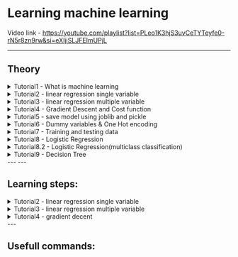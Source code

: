 # Learning machine learning

Video link - https://youtube.com/playlist?list=PLeo1K3hjS3uvCeTYTeyfe0-rN5r8zn9rw&si=eXIjiSLJFEImUPjL

---

## Theory
<details> <summary>
Tutorial1 - What is machine learning
   
</summary>

   1. Humans have neurons in there brains
   2. when you tell baby that this is cow then specific neurons light up and their edges become strong as shown in the image, for car different set of neuron lights up.
    ![image](https://github.com/takalkartejas/learning_machine_learning/assets/67382565/321fd67b-1ae2-42a5-8524-9f049ad31661)

    ![image](https://github.com/takalkartejas/learning_machine_learning/assets/67382565/f8c73c6b-4fca-4951-b37e-b535835df001)

    3. Deep learning uses neural network similar to this
    4. Machine learning examples- scam email detection, alexa google assitant, google recomendations, driverless cars etc.

</details>

<details> <summary>
Tutorial2 - linear regression single variable
   
</summary>

   ![image](https://github.com/takalkartejas/learning_machine_learning/assets/67382565/b56f1227-43a2-425f-b82e-93ad52390147)

</details>

<details> <summary>
Tutorial3 - linear regression multiple variable
   
</summary>

</details>

<details> <summary>
Tutorial4 - Gradient Descent and Cost function
   
</summary>

1. In linear regresssion we minimize the mean squared error as shown in the following figure
   
   ![image](https://github.com/takalkartejas/learning_machine_learning/assets/67382565/c29f0cb3-6308-40ba-86e7-85bed57c240c)

2. Mean squared error - actual data point - the predicted data point then square then sum then divde by n
3. The mean square error is one of the cost functions, y pred  mx +b, the equation looks as follows

   ![image](https://github.com/takalkartejas/learning_machine_learning/assets/67382565/43448e39-268b-4721-b95a-2e9956a24c9a)

4. Gradient descent algorithm finds the best fit line for given training data set in minimum steps.
5. We start with certain values of m and b and find their cost which here is 1000. Now keep changing m and b till we reach the lower most point.
6. We are starting from the star and heading towards red dot
   ![image](https://github.com/takalkartejas/learning_machine_learning/assets/67382565/ea2f8b35-c21d-4402-a751-a65e6650d77d)
   ![image](https://github.com/takalkartejas/learning_machine_learning/assets/67382565/2e1caa40-42e5-4ab0-b9db-a9319afa069d)
7. We take partial derivative of the mean square error wrt m and b  
   ![image](https://github.com/takalkartejas/learning_machine_learning/assets/67382565/02881d50-ae0f-48e8-b9da-4ab58dd6b940)
8. Now we know the slope of the cost function, we can try to minimize the cost
9. The next value of b and m can be calculted using following equations, point to remember is the step size keeps on decreasing with the slope as evident from the eqn. and the graph
    ![image](https://github.com/takalkartejas/learning_machine_learning/assets/67382565/7f33c594-29dd-4250-bd54-92e43f1e9df6)
    ![image](https://github.com/takalkartejas/learning_machine_learning/assets/67382565/1a7db5e8-7e27-4700-807b-03ccee77bb44)
10. Follow the code for implementation
    

</details>

<details> <summary>
Tutorial5 - save model using joblib and pickle

</summary>



</details>

<details> <summary>
Tutorial6 - Dummy variables & One Hot encoding
   
</summary>

1. Suppose you have town names as your input and the prices vary with them
2. We need to encode them as numbers,but if we encde them as integers machine can make assumptions such as town a < town b or town a + town b = town c during training. 
3. Nominal varibales are subcategory of categorical variables and nominal variables dont have any numeric order or mathematical relationship between them.
4. The second type is called ordinal varibales which has some sort of numeric order.
   ![image](https://github.com/takalkartejas/learning_machine_learning/assets/67382565/fed4244e-0121-44a0-8c3f-cae794a02b33)
5. Simple integer encoding wont work on the nominal variables so we use one hot encoding
6. We create three categories and assign them either one or zeros
   ![image](https://github.com/takalkartejas/learning_machine_learning/assets/67382565/0b84aa2a-ee6c-4fc4-a935-4379b48a2d6e)
</details>

<details> <summary>
Tutorial7 - Training and testing data
   
</summary>
1. We need to split training and testing data so that we can verify our model on the data that our model havent seen before 
2. 

</details>

<details> <summary>
Tutorial8 - Logistic Regression
   
</summary>
1. The prediciton values are not continous like linear regression bit are categorical
2. continous regression exaple - house prices, categorical eg- which party will a person vote for, or is the email spam or not
3.  Simple yes or no - binary classification, multiple categories - multiclass classification
4.  In an age vs boought insurace  or not problem we cant use linear regression as shown in figure

   ![image](https://github.com/takalkartejas/learning_machine_learning/assets/67382565/5152bbbb-f7c9-4946-bfa3-eeec58912bce)
5.  For above linear regression method we can simply say that above 0.5 is 1 and below 0.5 is 0 so it will work, but if their is even one exceptional case the above mehod fails.
6.  Sigmoid or logit funtion, can fit better
   ![image](https://github.com/takalkartejas/learning_machine_learning/assets/67382565/cb902c31-e407-4608-a0c7-ee1947b72de1)
   ![image](https://github.com/takalkartejas/learning_machine_learning/assets/67382565/f871fde8-15ef-4162-9cb7-9169fed05ed2)
7. The sigmoid funtion is in range 0 to 1
8. We replace the z by mx+b
   [image](https://github.com/takalkartejas/learning_machine_learning/assets/67382565/48b55b54-f19d-4691-9ee5-4eff38231ad4)
9. Refer code 

</details>

<details> <summary>
Tutorial8.2 - Logistic Regression(multiclass classification)
   
</summary>
1. Lets take 8x8 images of numbers and classify them as numbers
2. Refer code 

</details>

<details> <summary>
Tutorial9 - Decision Tree
   
</summary>
1. Decision tree is used to classify complex data set, i.e. you need to draw multiple lines which indicates multiple classifications.

 ![Decision Tree](https://github.com/takalkartejas/learning_machine_learning/assets/67382565/a38a9591-e239-49c5-83d0-18da6b59a529)

</details>
---
---

## Learning steps:
<details> <summary>
Tutorial2 - linear regression single variable
   
</summary>
1. create linear_regression.ipynb
2. download the csv file

</details>

<details> <summary>
Tutorial3 - linear regression multiple variable
   
</summary>
1. The linear equation for price will be 
   price = m1*area + m2*bedrooms + m3*age + b 

</details>

<details> <summary>
Tutorial4 - gradient decent
   
</summary>
1. Follow the folder

</details>
---

## Usefull commands:

  



